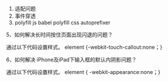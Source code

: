 
1. 适配问题
2. 事件穿透
3. polyfill
   js babel polyfill
   css autoprefixer
   


5、如何解决长时间按住页面出现闪退的问题？

通过以下代码设置样式。
element {-webkit-touch-callout:none；}

6、如何解决 iPhone及iPad下输入框的默认内阴影问题？

通过以下代码设置样式。
element { -webkit-appearance:none；}
